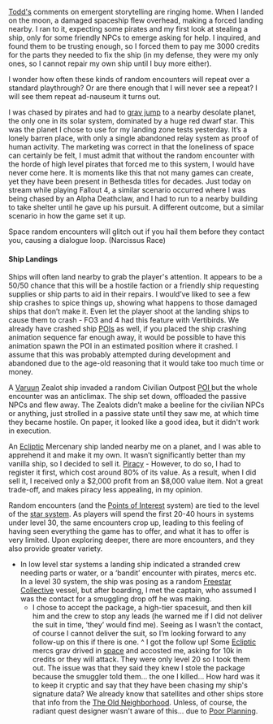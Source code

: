 [Todd's](Todd%20Howard%20Interviews.md) comments on emergent storytelling are ringing home. When I landed on the moon, a damaged spaceship flew overhead, making a forced landing nearby. I ran to it, expecting some pirates and my first look at stealing a ship, only for some friendly NPCs to emerge asking for help. I inquired, and found them to be trusting enough, so I forced them to pay me 3000 credits for the parts they needed to fix the ship (in my defense, they were my only ones, so I cannot repair my own ship until I buy more either).

I wonder how often these kinds of random encounters will repeat over a standard playthrough? Or are there enough that I will never see a repeat?
	I will see them repeat ad-nauseum it turns out.

I was chased by pirates and had to [grav jump](Travelling.md) to a nearby desolate planet, the only one in its solar system, dominated by a huge red dwarf star. This was the planet I chose to use for my landing zone tests yesterday.
	It’s a lonely barren place, with only a single abandoned relay system as proof of human activity. The marketing was correct in that the loneliness of space can certainly be felt, I must admit that without the random encounter with the horde of high level pirates that forced me to this system, I would have never come here. It is moments like this that not many games can create, yet they have been present in Bethesda titles for decades.
		Just today on stream while playing Fallout 4, a similar scenario occurred where I was being chased by an Alpha Deathclaw, and I had to run to a nearby building to take shelter until he gave up his pursuit. A different outcome, but a similar scenario in how the game set it up.

Space random encounters will glitch out if you hail them before they contact you, causing a dialogue loop. (Narcissus Race)

#### Ship Landings
Ships will often land nearby to grab the player's attention. 
It appears to be a 50/50 chance that this will be a hostile faction or a friendly ship requesting supplies or ship parts to aid in their repairs. I would’ve liked to see a few ship crashes to spice things up, showing what happens to those damaged ships that don’t make it. 
Even let the player shoot at the landing ships to cause them to crash - FO3 and 4 had this feature with Vertibirds.
We already have crashed ship [POIs](Points%20of%20Interest.md) as well, if you placed the ship crashing animation sequence far enough away, it would be possible to have this animation spawn the POI in an estimated position where it crashed. I assume that this was probably attempted during development and abandoned due to the age-old reasoning that it would take too much time or money.

A [Varuun](Varuun.md) Zealot ship invaded a random Civilian Outpost [POI ](Points%20of%20Interest.md)but the whole encounter was an anticlimax. The ship set down, offloaded the passive NPCs and flew away. The Zealots didn’t make a beeline for the civilian NPCs or anything, just strolled in a passive state until they saw me, at which time they became hostile. On paper, it looked like a good idea, but it didn't work in execution.

An [Ecliptic](Ecliptic.md) Mercenary ship landed nearby me on a planet, and I was able to apprehend it and make it my own. It wasn’t significantly better than my vanilla ship, so I decided to sell it. 
[Piracy](Piracy.md) - However, to do so, I had to register it first, which cost around 80% of its value. As a result, when I did sell it, I received only a $2,000 profit from an $8,000 value item. Not a great trade-off, and makes piracy less appealing, in my opinion.

Random encounters (and the [Points of Interest](Points%20of%20Interest.md) system) are tied to the level of the [star system](Star%20System%20Map.md). As players will spend the first 20-40 hours in systems under level 30, the same encounters crop up, leading to this feeling of having seen everything the game has to offer, and what it has to offer is very limited. Upon exploring deeper, there are more encounters, and they also provide greater variety. 
+ In low level star systems a landing ship indicated a stranded crew needing parts or water, or a ‘bandit’ encounter with pirates, mercs etc. In a level 30 system, the ship was posing as a random [Freestar Collective](Freestar%20Collective.md) vessel, but after boarding, I met the captain, who assumed I was the contact for a smuggling drop off he was making. 
	+ I chose to accept the package, a high-tier spacesuit, and then kill him and the crew to stop any leads (he warned me if I did not deliver the suit in time, ‘they’ would find me). Seeing as I wasn’t the contact, of course I cannot deliver the suit, so I’m looking forward to any follow-up on this if there is one.
		^ I got the follow up! Some [Ecliptic ](Ecliptic%20)mercs grav drived in [space](Space%20Gameplay.md) and accosted me, asking for 10k in credits or they will attack. 
		They were only level 20 so I took them out. The issue was that they said they knew I stole the package because the smuggler told them… the one I killed… 
			How hard was it to keep it cryptic and say that they have been chasing my ship's signature data? We already know that satellites and other ships store that info from the [The Old Neighborhood](The%20Old%20Neighborhood.md). Unless, of course, the radiant quest designer wasn't aware of this... due to [Poor Planning](Poor%20Planning.md).
